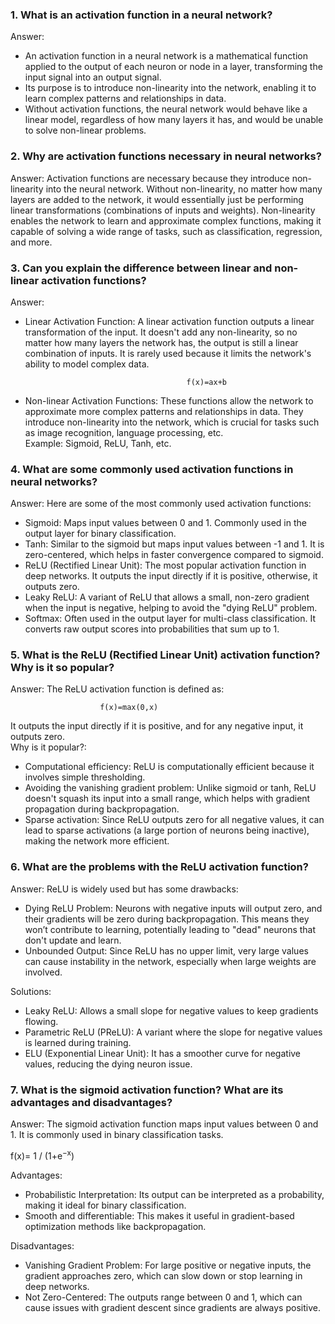 ### 1. What is an activation function in a neural network?
Answer:
- An activation function in a neural network is a mathematical function applied to the output of each neuron or node in a layer, transforming the input signal into an output signal.
- Its purpose is to introduce non-linearity into the network, enabling it to learn complex patterns and relationships in data.
- Without activation functions, the neural network would behave like a linear model, regardless of how many layers it has, and would be unable to solve non-linear problems.

### 2. Why are activation functions necessary in neural networks?
Answer:
Activation functions are necessary because they introduce non-linearity into the neural network. Without non-linearity, no matter how many layers are added to the network, it would essentially just be performing linear transformations (combinations of inputs and weights). Non-linearity enables the network to learn and approximate complex functions, making it capable of solving a wide range of tasks, such as classification, regression, and more.

### 3. Can you explain the difference between linear and non-linear activation functions?
Answer:
  - Linear Activation Function: A linear activation function outputs a linear transformation of the input. It doesn't add any non-linearity, so no matter how many layers the network has, the output is still a linear combination of inputs. It is rarely used because it limits the network's ability to model complex data.

                                            f(x)=ax+b

  - Non-linear Activation Functions: These functions allow the network to approximate more complex patterns and relationships in data. They introduce non-linearity into the network, which is crucial for tasks such as image recognition, language processing, etc.<br>
Example: Sigmoid, ReLU, Tanh, etc.

### 4. What are some commonly used activation functions in neural networks?
Answer:
Here are some of the most commonly used activation functions:

  - Sigmoid: Maps input values between 0 and 1. Commonly used in the output layer for binary classification.
  - Tanh: Similar to the sigmoid but maps input values between -1 and 1. It is zero-centered, which helps in faster convergence compared to sigmoid.
  - ReLU (Rectified Linear Unit): The most popular activation function in deep networks. It outputs the input directly if it is positive, otherwise, it outputs zero.
  - Leaky ReLU: A variant of ReLU that allows a small, non-zero gradient when the input is negative, helping to avoid the "dying ReLU" problem.
  - Softmax: Often used in the output layer for multi-class classification. It converts raw output scores into probabilities that sum up to 1.

### 5. What is the ReLU (Rectified Linear Unit) activation function? Why is it so popular?
Answer:
The ReLU activation function is defined as:

                        f(x)=max(0,x)
It outputs the input directly if it is positive, and for any negative input, it outputs zero.<br>
Why is it popular?:
  + Computational efficiency: ReLU is computationally efficient because it involves simple thresholding.
  + Avoiding the vanishing gradient problem: Unlike sigmoid or tanh, ReLU doesn't squash its input into a small range, which helps with gradient propagation during backpropagation.
  + Sparse activation: Since ReLU outputs zero for all negative values, it can lead to sparse activations (a large portion of neurons being inactive), making the network more efficient.

### 6. What are the problems with the ReLU activation function?
Answer:
ReLU is widely used but has some drawbacks:

- Dying ReLU Problem: Neurons with negative inputs will output zero, and their gradients will be zero during backpropagation. This means they won’t contribute to learning, potentially leading to "dead" neurons that don't update and learn.
- Unbounded Output: Since ReLU has no upper limit, very large values can cause instability in the network, especially when large weights are involved.

Solutions:
- Leaky ReLU: Allows a small slope for negative values to keep gradients flowing.
- Parametric ReLU (PReLU): A variant where the slope for negative values is learned during training.
- ELU (Exponential Linear Unit): It has a smoother curve for negative values, reducing the dying neuron issue.

### 7. What is the sigmoid activation function? What are its advantages and disadvantages?
Answer:
The sigmoid activation function maps input values between 0 and 1. It is commonly used in binary classification tasks.

f(x)= 1 / (1+e<sup>−x</sup>)
 
Advantages:
- Probabilistic Interpretation: Its output can be interpreted as a probability, making it ideal for binary classification.
- Smooth and differentiable: This makes it useful in gradient-based optimization methods like backpropagation.

Disadvantages:
- Vanishing Gradient Problem: For large positive or negative inputs, the gradient approaches zero, which can slow down or stop learning in deep networks.
- Not Zero-Centered: The outputs range between 0 and 1, which can cause issues with gradient descent since gradients are always positive.
